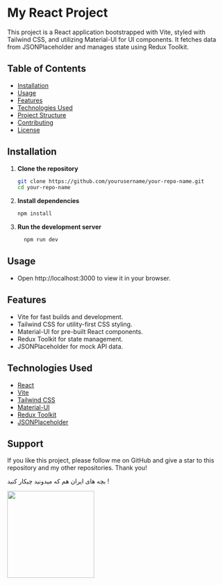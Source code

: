 # My React Project

This project is a React application bootstrapped with Vite, styled with Tailwind CSS, and utilizing Material-UI for UI components. It fetches data from JSONPlaceholder and manages state using Redux Toolkit.

## Table of Contents

- [Installation](#installation)
- [Usage](#usage)
- [Features](#features)
- [Technologies Used](#technologies-used)
- [Project Structure](#project-structure)
- [Contributing](#contributing)
- [License](#license)

## Installation

1. **Clone the repository**
   ```bash
   git clone https://github.com/yourusername/your-repo-name.git
   cd your-repo-name
2. **Install dependencies**
     ```bash
     npm install
3. **Run the development server**
   ```bash
     npm run dev

## Usage

- Open http://localhost:3000 to view it in your browser.
## Features

- Vite for fast builds and development.
- Tailwind CSS for utility-first CSS styling.
- Material-UI for pre-built React components.
- Redux Toolkit for state management.
- JSONPlaceholder for mock API data.

## Technologies Used
- [React](https://reactjs.org/)
- [Vite](https://vitejs.dev/)
- [Tailwind CSS](https://tailwindcss.com/)
- [Material-UI](https://material-ui.com/)
- [Redux Toolkit](https://redux-toolkit.js.org/)
- [JSONPlaceholder](https://jsonplaceholder.typicode.com/)
## Support

If you like this project, please follow me on GitHub and give a star to this repository and my other repositories. Thank you!



بچه های ایران هم که میدونید چیکار کنید !

<a href="https://www.coffeebede.com/s.m.mousavi"><img class="img-fluid" width="200" src="https://coffeebede.ir/DashboardTemplateV2/app-assets/images/banner/default-yellow.svg" /></a>
